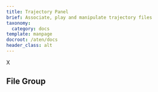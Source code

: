 ```yaml
---
title: Trajectory Panel
brief: Associate, play and manipulate trajectory files
taxonomy:
  category: docs
template: manpage
docroot: /aten/docs
header_class: alt
---
```


X

## File Group <a id="file"></a>

